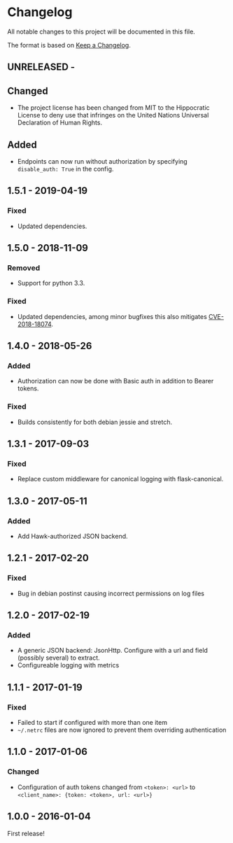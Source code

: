 # Changelog

All notable changes to this project will be documented in this file.

The format is based on [Keep a Changelog](http://keepachangelog.com/).


UNRELEASED -
------------------

## Changed
- The project license has been changed from MIT to the Hippocratic License to deny use that
  infringes on the United Nations Universal Declaration of Human Rights.

## Added
- Endpoints can now run without authorization by specifying `disable_auth: True` in the config.


1.5.1 - 2019-04-19
------------------

### Fixed
- Updated dependencies.


1.5.0 - 2018-11-09
------------------

### Removed
- Support for python 3.3.

### Fixed
- Updated dependencies, among minor bugfixes this also mitigates [CVE-2018-18074](https://nvd.nist.gov/vuln/detail/CVE-2018-18074).


1.4.0 - 2018-05-26
------------------

### Added
- Authorization can now be done with Basic auth in addition to Bearer tokens.

### Fixed
- Builds consistently for both debian jessie and stretch.


1.3.1 - 2017-09-03
------------------

### Fixed
- Replace custom middleware for canonical logging with flask-canonical.


1.3.0 - 2017-05-11
------------------

### Added
- Add Hawk-authorized JSON backend.


1.2.1 - 2017-02-20
------------------

### Fixed
- Bug in debian postinst causing incorrect permissions on log files


1.2.0 - 2017-02-19
------------------

### Added
- A generic JSON backend: JsonHttp. Configure with a url and field (possibly several) to extract.
- Configureable logging with metrics


1.1.1 - 2017-01-19
------------------

### Fixed
- Failed to start if configured with more than one item
- `~/.netrc` files are now ignored to prevent them overriding authentication


1.1.0 - 2017-01-06
------------------

### Changed
- Configuration of auth tokens changed from `<token>: <url>` to `<client_name>: {token: <token>, url: <url>}`


1.0.0 - 2016-01-04
------------------

First release!
